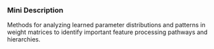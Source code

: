 ### Mini Description

Methods for analyzing learned parameter distributions and patterns in weight matrices to identify important feature processing pathways and hierarchies.

